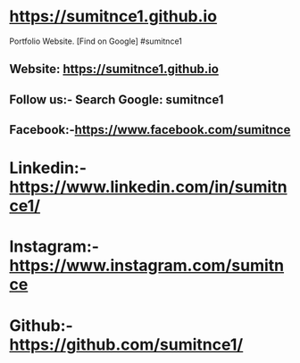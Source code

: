 # https://sumitnce1.github.io
Portfolio Website.
[Find on Google] 
#sumitnce1
## Website: https://sumitnce1.github.io
## Follow us:- Search Google: sumitnce1
## Facebook:-https://www.facebook.com/sumitnce
# Linkedin:-https://www.linkedin.com/in/sumitnce1/
# Instagram:-https://www.instagram.com/sumitnce
# Github:- https://github.com/sumitnce1/
